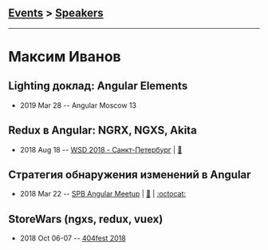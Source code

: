 ## [Events](../README.md) > [Speakers](../speakers.md)
---

# Максим Иванов

## Lighting доклад: Angular Elements
- 2019 Mar 28 -- Angular Moscow 13    
## Redux в Angular: NGRX, NGXS, Akita
- 2018 Aug 18 -- [WSD 2018 - Санкт-Петербург](https://www.youtube.com/watch?v=sxN5hmb2hdU)  | [:notebook:](https://wsd.events/2018/08/18/pres/redux-angular.pdf)  
## Стратегия обнаружения изменений в Angular
- 2018 Mar 22 -- [SPB Angular Meetup](https://youtu.be/2cV4i-g6Oxc)  | [:notebook:](https://docs.google.com/presentation/d/1QrnHoBEgHtj_a48QdHLme8Di-OHjtajmOxVC2WlNOvY/edit#slide=id.g26d86d3325_0_0) | [:octocat:](https://github.com/splincode/meetups/blob/master/2018/march/README.md) 
## StoreWars (ngxs, redux, vuex)
- 2018 Oct 06-07 -- [404fest 2018](https://www.youtube.com/watch?v=I_TqRcw4keQ)    
